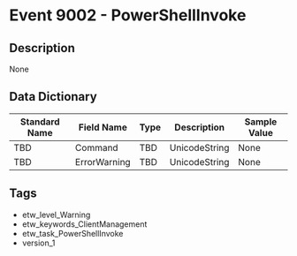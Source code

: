 # Event 9002 - PowerShellInvoke

## Description
None

## Data Dictionary
|Standard Name|Field Name|Type|Description|Sample Value|
|---|---|---|---|---|
|TBD|Command|TBD|UnicodeString|None|None|
|TBD|ErrorWarning|TBD|UnicodeString|None|None|

## Tags
* etw_level_Warning
* etw_keywords_ClientManagement
* etw_task_PowerShellInvoke
* version_1